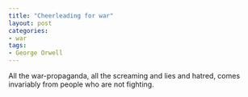 ```yaml
---
title: "Cheerleading for war"
layout: post
categories:
- war
tags:
- George Orwell
---
```


All the war-propaganda, all the screaming and lies and hatred, comes invariably from people who are not fighting.